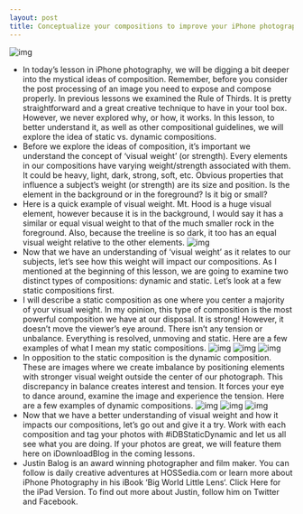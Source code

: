 ```yaml
---
layout: post
title: Conceptualize your compositions to improve your iPhone photography
---
```

![img](http://media.idownloadblog.com/wp-content/uploads/2012/06/iPhone-Photography-Series.jpg)
* In today’s lesson in iPhone photography, we will be digging a bit deeper into the mystical ideas of composition. Remember, before you consider the post processing of an image you need to expose and compose properly. In previous lessons we examined the Rule of Thirds. It is pretty straightforward and a great creative technique to have in your tool box. However, we never explored why, or how, it works. In this lesson, to better understand it, as well as other compositional guidelines, we will explore the idea of static vs. dynamic compositions.
* Before we explore the ideas of composition, it’s important we understand the concept of ‘visual weight’ (or strength). Every elements in our compositions have varying weight/strength associated with them. It could be heavy, light, dark, strong, soft, etc. Obvious properties that influence a subject’s weight (or strength) are its size and position. Is the element in the background or in the foreground? Is it big or small?
* Here is a quick example of visual weight. Mt. Hood is a huge visual element, however because it is in the background, I would say it has a similar or equal visual weight to that of the much smaller rock in the foreground. Also, because the treeline is so dark, it too has an equal visual weight relative to the other elements.
![img](http://www.hossedia.com/wp-content/uploads/Balanced11.jpg)
* Now that we have an understanding of ‘visual weight’ as it relates to our subjects, let’s see how this weight will impact our compositions. As I mentioned at the beginning of this lesson, we are going to examine two distinct types of compositions: dynamic and static. Let’s look at a few static compositions first.
* I will describe a static composition as one where you center a majority of your visual weight. In my opinion, this type of composition is the most powerful composition we have at our disposal. It is strong! However, it doesn’t move the viewer’s eye around. There isn’t any tension or unbalance. Everything is resolved, unmoving and static. Here are a few examples of what I mean my static compositions.
![img](http://www.hossedia.com/wp-content/uploads/Static1.jpg)
![img](http://www.hossedia.com/wp-content/uploads/IMG_48331.jpg)
![img](http://www.hossedia.com/wp-content/uploads/IMG_0126.jpg)
* In opposition to the static composition is the dynamic composition. These are images where we create imbalance by positioning elements with stronger visual weight outside the center of our photograph. This discrepancy in balance creates interest and tension. It forces your eye to dance around, examine the image and experience the tension. Here are a few examples of dynamic compositions.
![img](http://www.hossedia.com/wp-content/uploads/Dynamic1.jpg)
![img](http://www.hossedia.com/wp-content/uploads/IMG_2253.jpg)
![img](http://www.hossedia.com/wp-content/uploads/IMG_51491.jpg)
* Now that we have a better understanding of visual weight and how it impacts our compositions, let’s go out and give it a try. Work with each composition and tag your photos with #iDBStaticDynamic and let us all see what you are doing. If your photos are great, we will feature them here on iDownloadBlog in the coming lessons.
* Justin Balog is an award winning photographer and film maker. You can follow is daily creative adventures at HOSSedia.com or learn more about iPhone Photography in his iBook ‘Big World Little Lens‘. Click Here for the iPad Version. To find out more about Justin, follow him on Twitter and Facebook.

